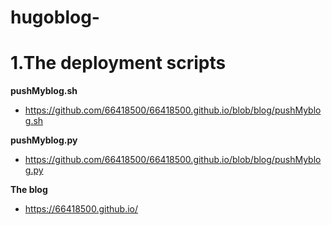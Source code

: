# hugoblog-
# 1.The deployment scripts
**pushMyblog.sh** 
* https://github.com/66418500/66418500.github.io/blob/blog/pushMyblog.sh

**pushMyblog.py**
* https://github.com/66418500/66418500.github.io/blob/blog/pushMyblog.py

**The blog**
* https://66418500.github.io/ 
